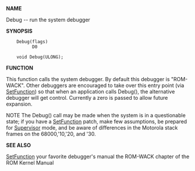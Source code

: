 
**NAME**

Debug -- run the system debugger

**SYNOPSIS**

```
    Debug(flags)
          D0

    void Debug(ULONG);

```
**FUNCTION**

This function calls the system debugger.  By default this debugger
is &#034;ROM-WACK&#034;.  Other debuggers are encouraged to take over this
entry point (via [SetFunction](SetFunction)) so that when an application calls
Debug(), the alternative debugger will get control.  Currently a
zero is passed to allow future expansion.

NOTE
The Debug() call may be made when the system is in a questionable
state; if you have a [SetFunction](SetFunction) patch, make few assumptions, be
prepared for [Supervisor](Supervisor) mode, and be aware of differences in the
Motorola stack frames on the 68000,'10,'20, and '30.

**SEE ALSO**

[SetFunction](SetFunction)
your favorite debugger's manual
the ROM-WACK chapter of the ROM Kernel Manual
